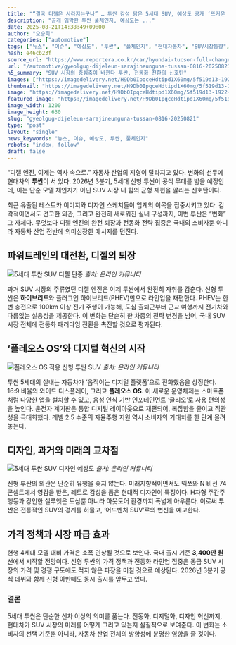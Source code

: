 ```yaml
---
title: "“결국 디젤은 사라지는구나” … 투싼 감성 담은 5세대 SUV, 예상도 공개 ‘뜨거운 반응’"
description: "공개 임박한 투싼 풀체인지, 예상도는 ..."
date: 2025-08-21T14:38:49+09:00
author: "오승희"
categories: ["automotive"]
tags: ["뉴스", "이슈", "예상도", "투싼", "풀체인지", "현대자동차", "SUV시장동향", "하이브리드전환"]
hash: e46cb23f
source_url: "https://www.reportera.co.kr/car/hyundai-tucson-full-change-rendering-2/"
url: "/automotive/gyeolgug-dijeleun-sarajineunguna-tussan-0816-20250821/"
h5_summary: "SUV 시장의 중심축이 바뀐다 투싼, 전동화 전환의 신호탄"
images: ["https://imagedelivery.net/H9Db0IpqceHdtipd1X60mg/5f519d13-1922-4c4e-a431-7156f680a600/public", "https://imagedelivery.net/H9Db0IpqceHdtipd1X60mg/648bb65b-05ca-469a-4d71-8c6a32c90800/public", "https://imagedelivery.net/H9Db0IpqceHdtipd1X60mg/b60acb91-dc6d-4d0e-0566-f69529f90300/public", "https://imagedelivery.net/H9Db0IpqceHdtipd1X60mg/c1f774ca-fb23-4f54-6ddb-be5506d4c400/public"]
thumbnail: "https://imagedelivery.net/H9Db0IpqceHdtipd1X60mg/5f519d13-1922-4c4e-a431-7156f680a600/public"
image: "https://imagedelivery.net/H9Db0IpqceHdtipd1X60mg/5f519d13-1922-4c4e-a431-7156f680a600/public"
featured_image: "https://imagedelivery.net/H9Db0IpqceHdtipd1X60mg/5f519d13-1922-4c4e-a431-7156f680a600/public"
image_width: 1200
image_height: 630
slug: "gyeolgug-dijeleun-sarajineunguna-tussan-0816-20250821"
type: "post"
layout: "single"
news_keywords: "뉴스, 이슈, 예상도, 투싼, 풀체인지"
robots: "index, follow"
draft: false
---
```


“디젤 엔진, 이제는 역사 속으로.” 자동차 산업의 지형이 달라지고 있다. 변화의 선두에 현대차의 **투싼**이 서 있다. 2026년 3분기, 5세대 신형 투싼이 공식 무대를 밟을 예정인데, 이는 단순 모델 체인지가 아닌 SUV 시장 내 힘의 균형 재편을 알리는 신호탄이다.

최근 유출된 테스트카 이미지와 디자인 스케치들이 업계의 이목을 집중시키고 있다. 감각적이면서도 견고한 외관, 그리고 완전히 새로워진 실내 구성까지, 이번 투싼은 “변화” 그 자체다. 무엇보다 디젤 엔진의 완전 퇴장과 전동화 전략 집중은 국내외 소비자뿐 아니라 자동차 산업 전반에 의미심장한 메시지를 던진다.

## 파워트레인의 대전환, 디젤의 퇴장

![5세대 투싼 SUV 디젤 단종](https://imagedelivery.net/H9Db0IpqceHdtipd1X60mg/648bb65b-05ca-469a-4d71-8c6a32c90800/public)
*출처: 온라인 커뮤니티*


과거 SUV 시장의 주류였던 디젤 엔진은 이제 투싼에서 완전히 자취를 감춘다. 신형 투싼은 **하이브리드**와 플러그인 하이브리드(PHEV)만으로 라인업을 재편한다. PHEV는 한 번 충전으로 100km 이상 전기 주행이 가능해, 도심 출퇴근부터 근교 여행까지 전기차와 다름없는 실용성을 제공한다. 이 변화는 단순히 한 차종의 전략 변경을 넘어, 국내 SUV 시장 전체에 전동화 패러다임 전환을 촉진할 것으로 평가된다.

## ‘플레오스 OS’와 디지털 혁신의 시작

![플레오스 OS 적용 신형 투싼 SUV](https://imagedelivery.net/H9Db0IpqceHdtipd1X60mg/b60acb91-dc6d-4d0e-0566-f69529f90300/public)
*출처: 온라인 커뮤니티*


투싼 5세대의 실내는 자동차가 ‘움직이는 디지털 플랫폼’으로 진화했음을 상징한다. 16:9 비율의 와이드 디스플레이, 그리고 **플레오스 OS**. 이 새로운 운영체제는 스마트폰처럼 다양한 앱을 설치할 수 있고, 음성 인식 기반 인포테인먼트 ‘글리오’로 사용 편의성을 높인다. 운전자 계기판은 통합 디지털 레이아웃으로 재편되어, 복잡함을 줄이고 직관성을 극대화했다. 레벨 2.5 수준의 자율주행 지원 역시 소비자의 기대치를 한 단계 올려놓는다.

## 디자인, 과거와 미래의 교차점

![5세대 투싼 SUV 디자인 예상도](https://imagedelivery.net/H9Db0IpqceHdtipd1X60mg/c1f774ca-fb23-4f54-6ddb-be5506d4c400/public)
*출처: 온라인 커뮤니티*


신형 투싼의 외관은 단순히 유행을 좇지 않는다. 미래지향적이면서도 넥쏘와 N 비전 74 콘셉트에서 영감을 받은, 레트로 감성을 품은 현대적 디자인이 특징이다. H자형 주간주행등과 강인한 실루엣은 도심뿐 아니라 아웃도어 환경까지 폭넓게 아우른다. 이로써 투싼은 전통적인 SUV의 경계를 허물고, ‘어드벤처 SUV’로의 변신을 예고한다.

## 가격 정책과 시장 파급 효과

현행 4세대 모델 대비 가격은 소폭 인상될 것으로 보인다. 국내 출시 기준 **3,400만 원** 선에서 시작할 전망이다. 신형 투싼의 가격 정책과 전동화 라인업 집중은 동급 SUV 시장의 가격 및 경쟁 구도에도 적지 않은 파장을 미칠 것으로 예상된다. 2026년 3분기 공식 데뷔와 함께 신형 아반떼도 동시 출시를 앞두고 있다.

### 결론

5세대 투싼은 단순한 신차 이상의 의미를 품는다. 전동화, 디지털화, 디자인 혁신까지, 현대차가 SUV 시장의 미래를 어떻게 그리고 있는지 실질적으로 보여준다. 이 변화는 소비자의 선택 기준뿐 아니라, 자동차 산업 전체의 방향성에 분명한 영향을 줄 것이다.
